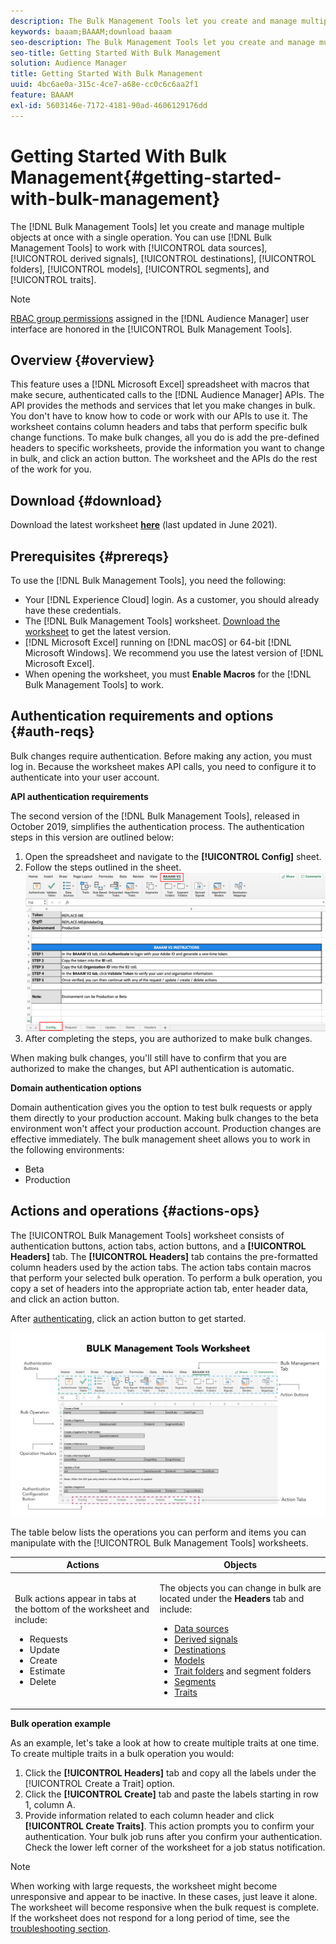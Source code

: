 ```yaml
---
description: The Bulk Management Tools let you create and manage multiple objects at once with single operation. You can use Bulk Management Tools to work with data sources, derived signals, destinations, folders, segments, and traits.
keywords: baaam;BAAAM;download baaam
seo-description: The Bulk Management Tools let you create and manage multiple objects at once with single operation. You can use Bulk Management Tools to work with data sources, derived signals, destinations, folders, segments, and traits.
seo-title: Getting Started With Bulk Management
solution: Audience Manager
title: Getting Started With Bulk Management
uuid: 4bc6ae0a-315c-4ce7-a68e-cc0c6c6aa2f1
feature: BAAAM
exl-id: 5603146e-7172-4181-90ad-4606129176dd
---
```

# Getting Started With Bulk Management{#getting-started-with-bulk-management}

The [!DNL Bulk Management Tools] let you create and manage multiple objects at once with a single operation. You can use [!DNL Bulk Management Tools] to work with [!UICONTROL data sources], [!UICONTROL derived signals], [!UICONTROL destinations], [!UICONTROL folders], [!UICONTROL models], [!UICONTROL segments], and [!UICONTROL traits].

<!-- 

c_bulk_start.xml

 -->

>[!NOTE]
>
>[RBAC group permissions](../../features/administration/administration-overview.md) assigned in the [!DNL Audience Manager] user interface are honored in the [!UICONTROL Bulk Management Tools].

## Overview {#overview}

This feature uses a [!DNL Microsoft Excel] spreadsheet with macros that make secure, authenticated calls to the [!DNL Audience Manager] APIs. The API provides the methods and services that let you make changes in bulk. You don't have to know how to code or work with our APIs to use it. The worksheet contains column headers and tabs that perform specific bulk change functions. To make bulk changes, all you do is add the pre-defined headers to specific worksheets, provide the information you want to change in bulk, and click an action button. The worksheet and the APIs do the rest of the work for you.

## Download {#download}

Download the latest worksheet **[here](assets/BAAAM_V2_20210609.xlsm)** (last updated in June 2021). 

## Prerequisites {#prereqs}

To use the [!DNL Bulk Management Tools], you need the following:

* Your [!DNL Experience Cloud] login. As a customer, you should already have these credentials.
* The [!DNL Bulk Management Tools] worksheet. [Download the worksheet](assets/BAAAM_V2_20200502.xlsm) to get the latest version.
* [!DNL Microsoft Excel] running on [!DNL macOS] or 64-bit [!DNL Microsoft Windows]. We recommend you use the latest version of [!DNL Microsoft Excel]. 
* When opening the worksheet, you must **Enable Macros** for the [!DNL Bulk Management Tools] to work.  

## Authentication requirements and options {#auth-reqs}

Bulk changes require authentication. Before making any action, you must log in. Because the worksheet makes API calls, you need to configure it to authenticate into your user account.

**API authentication requirements**

The second version of the [!DNL Bulk Management Tools], released in October 2019, simplifies the authentication process. The authentication steps in this version are outlined below:

1. Open the spreadsheet and navigate to the **[!UICONTROL Config]** sheet.  
2. Follow the steps outlined in the sheet.
  ![](assets/baaam-authentication.png)
3. After completing the steps, you are authorized to make bulk changes.

When making bulk changes, you'll still have to confirm that you are authorized to make the changes, but API authentication is automatic.

**Domain authentication options**

Domain authentication gives you the option to test bulk requests or apply them directly to your production account. Making bulk changes to the beta environment won't affect your production account. Production changes are effective immediately. The bulk management sheet allows you to work in the following environments:

* Beta
* Production

## Actions and operations {#actions-ops}

The [!UICONTROL Bulk Management Tools] worksheet consists of authentication buttons, action tabs, action buttons, and a **[!UICONTROL Headers]** tab. The **[!UICONTROL Headers]** tab contains the pre-formatted column headers used by the action tabs. The action tabs contain macros that perform your selected bulk operation. To perform a bulk operation, you copy a set of headers into the appropriate action tab, enter header data, and click an action button.

After [authenticating](#auth-reqs), click an action button to get started.

![](assets/baaam-worksheet.png)

The table below lists the operations you can perform and items you can manipulate with the [!UICONTROL Bulk Management Tools] worksheets.

<table id="table_B9B3E09B692E42BAA52FB32C18B00709"> 
 <thead> 
  <tr> 
   <th colname="col1" class="entry"> Actions </th> 
   <th colname="col2" class="entry"> Objects </th> 
  </tr> 
 </thead>
 <tbody> 
  <tr> 
   <td colname="col1"> <p>Bulk actions appear in tabs at the bottom of the worksheet and include: </p> <p> 
     <ul id="ul_49F46B9E00C045D29E40258EB7BDCFBB"> 
      <li id="li_193C41EA19EF4D738FBA037D2BF9B05C">Requests </li> 
      <li id="li_5BE2E13D839F4958AAA5C01B7EFC5096">Update </li> 
      <li id="li_4CCCC739795945DF8C89787F9A67EB88">Create </li> 
      <li id="li_C7D36D2BDF0448CEAF3A5EABE41038E8">Estimate </li> 
      <li id="li_07A3E94326124A3092362D9896EB7732">Delete </li> 
     </ul> </p> </td> 
   <td colname="col2"> <p>The objects you can change in bulk are located under the <b><span class="uicontrol"> Headers</span></b> tab and include: </p> <p> 
     <ul id="ul_A7A96F2B1B63430B9A1E1184AC5FA8F2"> 
      <li id="li_E3D9E2E190B04BE685337AC6140C371C"> <a href="../../features/datasources-list-and-settings.md#data-sources-list-and-settings"> Data sources</a> </li> 
      <li id="li_B645385E40684FA28770913EAF18CB2C"> <a href="../../features/derived-signals.md"> Derived signals</a> </li> 
      <li id="li_9059F8C4A41A410899BDEFC76D3F5949"> <a href="../../features/destinations/destinations.md"> Destinations</a> </li> 
      <li> <a href="../../features/algorithmic-models/understanding-models.md"> Models</a> </li> 
      <li id="li_BB5A445150754E53AA38C78461326932"> <a href="../../features/traits/trait-storage.md#trait-storage"> Trait folders</a> and segment folders </li> 
      <li id="li_7A27DBF64E0945CF8AE8C96E8C6EDA09"> <a href="../../features/segments/segments-purpose.md"> Segments</a> </li> 
      <li id="li_A4640A34930040DEA8555EAF0AE2A702"> <a href="../../features/traits/trait-details-page.md"> Traits</a> </li> 
     </ul> </p> </td> 
  </tr> 
 </tbody> 
</table>

**Bulk operation example**

As an example, let's take a look at how to create multiple traits at one time. To create multiple traits in a bulk operation you would:

1. Click the **[!UICONTROL Headers]** tab and copy all the labels under the [!UICONTROL Create a Trait] option. 
2. Click the **[!UICONTROL Create]** tab and paste the labels starting in row 1, column A. 
3. Provide information related to each column header and click **[!UICONTROL Create Traits]**. This action prompts you to confirm your authentication. Your bulk job runs after you confirm your authentication. Check the lower left corner of the worksheet for a job status notification.


>[!NOTE]
>
>When working with large requests, the worksheet might become unresponsive and appear to be inactive. In these cases, just leave it alone. The worksheet will become responsive when the bulk request is complete. If the worksheet does not respond for a long period of time, see the [troubleshooting section](../../reference/bulk-management-tools/bulk-troubleshooting.md).
